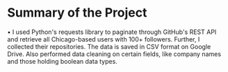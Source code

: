 # Summary of the Project
•	I used Python's requests library to paginate through GitHub's REST API and retrieve all Chicago-based users with 100+ followers. Further, I collected their repositories. The data is saved in CSV format on Google Drive. Also performed data cleaning on certain fields, like company names and those holding boolean data types.
